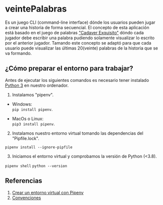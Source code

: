 # veintePalabras

Es un juego CLI (command-line interface) dónde los usuarios pueden jugar a crear una historia de forma secuencial. El concepto de esta aplicación está basado en el juego de palabras ["Cadaver Exquisito"](https://es.wikipedia.org/wiki/Cad%C3%A1ver_exquisito) dóndo cada jugador debe escribir una palabra pudiendo solamente visualizar lo escrito por el anterior jugador. Tamando este concepto se adaptó para que cada usuario puede visualizar las últimas 20(veinte) palabras de la historia que se va formando.

## ¿Cómo preparar el entorno para trabajar?

Antes de ejecutar los siguientes comandos es necesario tener instalado [Python 3](https://www.python.org/downloads/) en nuestro ordenador.

1. Instalamos "pipenv". 

+ Windows:  
``` pip install pipenv ```.  

+ MacOs o Linux:  
``` pip3 install pipenv ```.   

2. Instalamos nuestro entorno virtual tomando las dependencias del "Pipfile.lock".  

``` pipenv install --ignore-pipfile ```

3. Iniciamos el entorno virtual y comprobamos la versión de Python (<3.8).

``` pipenv shell ```
``` python --version ```


## Referencias

1. [Crear un entorno virtual con Pipenv](https://realpython.com/pipenv-guide/)
2. [Convenciones](https://www.python.org/dev/peps/pep-0008/#introduction)

